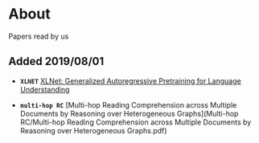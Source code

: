 # About

Papers read by us

## Added 2019/08/01
  * ****`XLNET`**** [XLNet: Generalized Autoregressive Pretraining for Language Understanding](XLNet/xlnet.md)

  * ****`multi-hop RC`**** [Multi-hop Reading Comprehension across Multiple Documents by Reasoning over Heterogeneous Graphs](Multi-hop RC/Multi-hop Reading Comprehension across Multiple Documents by Reasoning over Heterogeneous Graphs.pdf)

    

